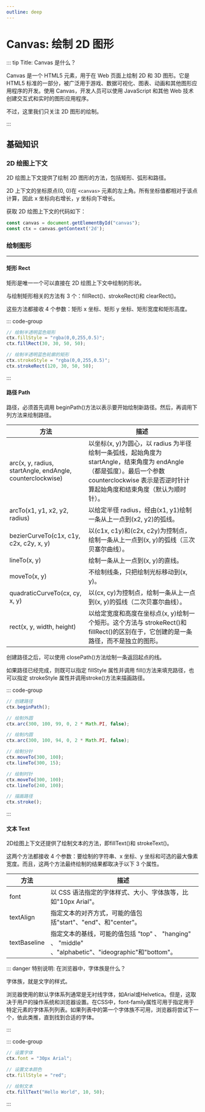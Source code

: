 ```yaml
---
outline: deep
---
```


# Canvas: 绘制 2D 图形

::: tip Title: Canvas 是什么？

Canvas 是一个 HTML5 元素，用于在 Web 页面上绘制 2D 和 3D 图形。它是 HTML5 标准的一部分，被广泛用于游戏、数据可视化、图表、动画和其他图形应用程序的开发。使用 Canvas，开发人员可以使用 JavaScript 和其他 Web 技术创建交互式和实时的图形应用程序。

不过，这里我们只关注 2D 图形的绘制。

:::


## 基础知识

### 2D 绘图上下文 

2D 绘图上下文提供了绘制 2D 图形的方法，包括矩形、弧形和路径。

2D 上下文的坐标原点(0, 0)在 `<canvas>` 元素的左上角。所有坐标值都相对于该点计算，因此 x 坐标向右增长，y 坐标向下增长。

获取 2D 绘图上下文的代码如下：

```js
const canvas = document.getElementById("canvas");
const ctx = canvas.getContext('2d');
```

### 绘制图形

---

#### 矩形 Rect

矩形是唯一一个可以直接在 2D 绘图上下文中绘制的形状。

与绘制矩形相关的方法有 3 个：fillRect()、strokeRect()和 clearRect()。

这些方法都接收 4 个参数：矩形 x 坐标、矩形 y 坐标、矩形宽度和矩形高度。

::: code-group

```js [示例1: 绘制填充矩形 && 轮廓矩形]
// 绘制半透明蓝色矩形
ctx.fillStyle = "rgba(0,0,255,0.5)";
ctx.fillRect(30, 30, 50, 50);

// 绘制半透明蓝色轮廓的矩形
ctx.strokeStyle = "rgba(0,0,255,0.5)";
ctx.strokeRect(120, 30, 50, 50);
```
:::


#### 路径 Path

路径，必须首先调用 beginPath()方法以表示要开始绘制新路径。然后，再调用下列方法来绘制路径。

| 方法 | 描述  |
| --- | --- |
| arc(x, y, radius, startAngle, endAngle, counterclockwise) | 以坐标(x, y)为圆心，以 radius 为半径绘制一条弧线，起始角度为 startAngle，结束角度为 endAngle（都是弧度）。最后一个参数 counterclockwise 表示是否逆时针计算起始角度和结束角度（默认为顺时针）。 |
| arcTo(x1, y1, x2, y2, radius) | 以给定半径 radius，经由(x1, y1)绘制一条从上一点到(x2, y2)的弧线。 |
| bezierCurveTo(c1x, c1y, c2x, c2y, x, y) | 以(c1x, c1y)和(c2x, c2y)为控制点，绘制一条从上一点到(x, y)的弧线（三次贝塞尔曲线）。 |
| lineTo(x, y) | 绘制一条从上一点到(x, y)的直线。 |
| moveTo(x, y) | 不绘制线条，只把绘制光标移动到(x, y)。 |
| quadraticCurveTo(cx, cy, x, y) | 以(cx, cy)为控制点，绘制一条从上一点到(x, y)的弧线（二次贝塞尔曲线）。 |
| rect(x, y, width, height) | 以给定宽度和高度在坐标点(x, y)绘制一个矩形。这个方法与 strokeRect()和 fillRect()的区别在于，它创建的是一条路径，而不是独立的图形。 |


创建路径之后，可以使用 closePath()方法绘制一条返回起点的线。

如果路径已经完成，则既可以指定 fillStyle 属性并调用 fill()方法来填充路径，也可以指定 strokeStyle 属性并调用stroke()方法来描画路径。

::: code-group

```js [示例1: 绘制时钟]
// 创建路径
ctx.beginPath();

// 绘制外圆
ctx.arc(300, 100, 99, 0, 2 * Math.PI, false);

// 绘制内圆
ctx.arc(300, 100, 94, 0, 2 * Math.PI, false);

// 绘制分针
ctx.moveTo(300, 100);
ctx.lineTo(300, 15);

// 绘制时针
ctx.moveTo(300, 100);
ctx.lineTo(240, 100);

// 描画路径
ctx.stroke();
```
:::


#### 文本 Text

2D绘图上下文还提供了绘制文本的方法，即fillText()和 strokeText()。

这两个方法都接收 4 个参数：要绘制的字符串、x 坐标、y 坐标和可选的最大像素宽度。而且，这两个方法最终绘制的结果都取决于以下 3 个属性。
 
| 方法 | 描述 |
| --- | --- |
| font | 以 CSS 语法指定的字体样式、大小、字体族等，比如"10px Arial"。 |
| textAlign | 指定文本的对齐方式，可能的值包括"start"、"end"、和"center"。 |
| textBaseline | 指定文本的基线，可能的值包括 "top" 、 "hanging" 、 "middle" 、"alphabetic"、"ideographic"和"bottom"。 |

::: danger 特别说明: 在浏览器中，字体族是什么？

字体族，就是文字的样式。

浏览器使用的默认字体系列通常是无衬线字体，如Arial或Helvetica。但是，这取决于用户的操作系统和浏览器设置。在CSS中，font-family属性可用于指定用于特定元素的字体系列列表。如果列表中的第一个字体族不可用，浏览器将尝试下一个，依此类推，直到找到合适的字体。

:::

::: code-group

```js [示例1: 绘制文本]
// 设置字体
ctx.font = "30px Arial";

// 设置文本颜色
ctx.fillStyle = "red";

// 绘制文本
ctx.fillText("Hello World", 10, 50);
```
:::



